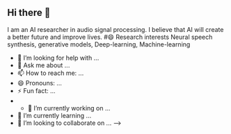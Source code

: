 ## Hi there 👋
I am an AI researcher in audio signal processing. I believe that AI will create a better future and improve lives.
#😄 Research interests
Neural speech synthesis, generative models, Deep-learning, Machine-learning

- 🤔 I’m looking for help with ...
- 💬 Ask me about ...
- 📫 How to reach me: ...
- 😄 Pronouns: ...
- ⚡ Fun fact: ...
- - 🔭 I’m currently working on ...
- 🌱 I’m currently learning ...
- 👯 I’m looking to collaborate on ...
-->
